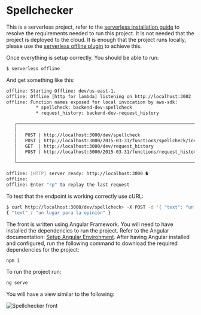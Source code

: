 # Spellchecker

This is a serverless project, refer to the [serverless installation guide](https://www.serverless.com/framework/docs/providers/aws/guide/installation/) to resolve the requirements needed to run this project. It is not needed that the project is deployed to the cloud. It is enough that the project runs locally, please use the [serverless offline plugin](https://www.npmjs.com/package/serverless-offline) to achieve this.

Once everything is setup correctly. You should be able to run:

```bash
$ serverless offline
```

And get something like this:

```bash
offline: Starting Offline: dev/us-east-1.
offline: Offline [http for lambda] listening on http://localhost:3002
offline: Function names exposed for local invocation by aws-sdk:
           * spellcheck: backend-dev-spellcheck
           * request_history: backend-dev-request_history

   ┌───────────────────────────────────────────────────────────────────────────────────┐
   │                                                                                   │
   │   POST | http://localhost:3000/dev/spellcheck                                     │
   │   POST | http://localhost:3000/2015-03-31/functions/spellcheck/invocations        │
   │   GET  | http://localhost:3000/dev/request_history                                │
   │   POST | http://localhost:3000/2015-03-31/functions/request_history/invocations   │
   │                                                                                   │
   └───────────────────────────────────────────────────────────────────────────────────┘

offline: [HTTP] server ready: http://localhost:3000 �
offline:
offline: Enter "rp" to replay the last request
```

To test that the endpoint is working correctly use cURL:

```bash
$ curl http://localhost:3000/dev/spellcheck> -X POST -d '{ "text": "un lgar para la hopinion"}'
{ "text" : "un lugar para la opinión" }
```

The front is written using Angular Framework. You will need to have installed the dependencies to run the project. Refer to the Angular documentation: [Setup Angular Environment](https://angular.io/guide/setup-local).
After having Angular installed and configured, run the following command to download the required dependencies for the project:

```bash
npm i
```

To run the project run:

```bash
ng serve
```

You will have a view similar to the following:

![Spellchecker front](https://i.imgur.com/lV6oQ4y.png)
